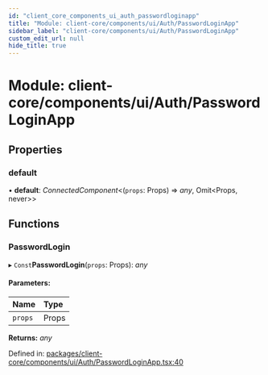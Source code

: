 ```yaml
---
id: "client_core_components_ui_auth_passwordloginapp"
title: "Module: client-core/components/ui/Auth/PasswordLoginApp"
sidebar_label: "client-core/components/ui/Auth/PasswordLoginApp"
custom_edit_url: null
hide_title: true
---
```


# Module: client-core/components/ui/Auth/PasswordLoginApp

## Properties

### default

• **default**: *ConnectedComponent*<(`props`: Props) => *any*, Omit<Props, never\>\>

## Functions

### PasswordLogin

▸ `Const`**PasswordLogin**(`props`: Props): *any*

#### Parameters:

Name | Type |
:------ | :------ |
`props` | Props |

**Returns:** *any*

Defined in: [packages/client-core/components/ui/Auth/PasswordLoginApp.tsx:40](https://github.com/xr3ngine/xr3ngine/blob/9d253dc38/packages/client-core/components/ui/Auth/PasswordLoginApp.tsx#L40)
